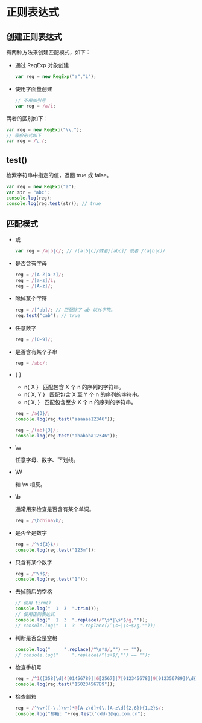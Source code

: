 # 正则表达式

## 创建正则表达式

有两种方法来创建匹配模式，如下：

- 通过 RegExp 对象创建  

  ```js
  var reg = new RegExp("a","i");
  ```

- 使用字面量创建  

  ```js
  // 不用加引号
  var reg = /a/i;
  ```

两者的区别如下：

```js
var reg = new RegExp("\\.");
// 等价形式如下
var reg = /\./;
```

## test() 

检索字符串中指定的值，返回 true 或 false。

```js
var reg = new RegExp("a");
var str = "abc";
console.log(reg);
console.log(reg.test(str)); // true
```

## 匹配模式

- 或  

  ```js
  var reg = /a|b|c/; // /[a|b|c]/或者/[abc]/ 或者 /(a|b|c)/
  ```

- 是否含有字母  

  ```js
  reg = /[A-Z|a-z]/;
  reg = /[a-z]/i;
  reg = /[A-z]/;
  ```

- 除掉某个字符  

  ```js
  reg = /[^ab]/; // 匹配除了 ab 以外字符。
  reg.test("cab"); // true
  ```

- 任意数字  

  ```js
  reg = /[0-9]/;
  ```

- 是否含有某个子串  

  ```js
  reg = /abc/;
  ```

- { }  

  - n{ X }	&nbsp;&nbsp;匹配包含 X 个 n 的序列的字符串。  
  - n{ X, Y }	&nbsp;&nbsp;匹配包含 X 至 Y 个 n 的序列的字符串。  
  - n{ X, }	&nbsp;&nbsp;匹配包含至少 X 个 n 的序列的字符串。

  ```js
  reg = /a{3}/;
  console.log(reg.test("aaaaaa12346"));
  ```

  ```js
  reg = /(ab){3}/;
  console.log(reg.test("abababa12346"));
  ```

- \w  

  任意字母、数字、下划线。

- \W  

  和 \w 相反。

- \b  

  通常用来检查是否含有某个单词。

  ```js
  reg = /\bchina\b/;
  ```

- 是否全是数字  

  ```js
  reg = /^\d{3}$/;
  console.log(reg.test("123m"));
  ```

- 只含有某个数字  

  ```js
  reg = /^\d$/;
  console.log(reg.test("1"));
  ```

- 去掉前后的空格  

  ```js
  // 使用 tirm()
  console.log("  1  3  ".trim());
  // 使用正则表达式
  console.log("  1  3  ".replace(/^\s*|\s*$/g,""));
  // console.log("  1  3  ".replace(/^\s+|\s+$/g,""));
  ```

- 判断是否全是空格  

  ```js
  console.log("     ".replace(/^\s*$/,"") == "");
  // console.log("     ".replace(/^\s+$/,"") == "");
  ```

- 检查手机号  

  ```js
  reg = /^1([358]\d|4[01456789]|6[2567]|7[012345678]|9[012356789])\d{8}$/;
  console.log(reg.test("15023456789"));
  ```

- 检查邮箱  

  ```js
  reg = /^\w+([-\.]\w+)*@[A-z\d]+(\.[A-z\d]{2,6}){1,2}$/;
  console.log("邮箱: "+reg.test("ddd-2@qq.com.cn");
  ```

